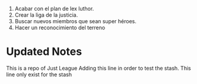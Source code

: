 1. Acabar con el plan de lex luthor.
2. Crear la liga de la justicia.
3. Buscar nuevos miembros que sean super héroes.
4. Hacer un reconocimiento del terreno

# Updated Notes
This is a repo of Just League
Adding this line in order to test the stash. This line only exist for the stash